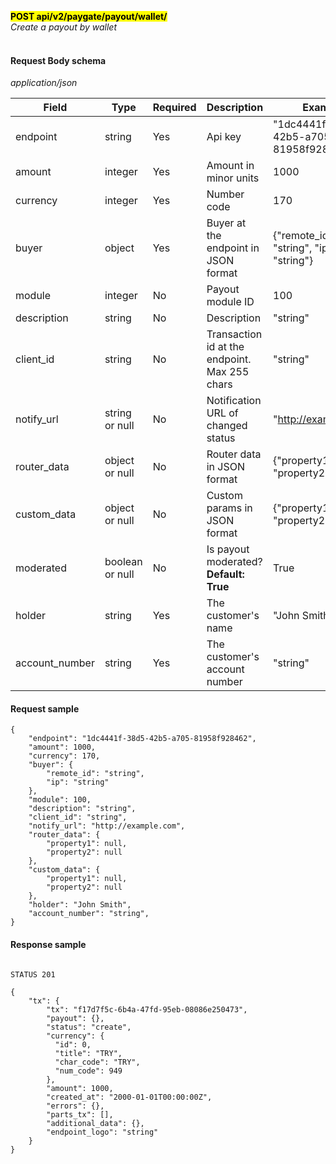 **<mark>POST api/v2/paygate/payout/wallet/</mark><br/>**
*Create a payout by wallet<br/><br/>*


#### Request Body schema
*application/json*

| Field          | Type                 | Required    | Description                                                                                                       | Example                                 |
|----------------|----------------------|-------------|-------------------------------------------------------------------------------------------------------------------|-----------------------------------------|
| endpoint       | string <uuid>        | Yes         | Api key                                                                                                           | "1dc4441f-38d5-42b5-a705-81958f928462"  |
| amount         | integer              | Yes         | Amount in minor units                                                                                             | 1000                                    | 
| currency       | integer              | Yes         | Number code                                                                                                       | 170                                     |
| buyer          | object               | Yes         | Buyer at the endpoint in JSON format                                                                              | {"remote_id": "string", "ip": "string"} |
| module         | integer              | No          | Payout module ID                                                                                                  | 100                                     |
| description    | string               | No          | Description                                                                                                       | "string"                                |
| client_id      | string               | No          | Transaction id at the endpoint. <br/>Max 255 chars                                                                | "string"                                |
| notify_url     | string or null <uri> | No          | Notification URL of changed status                                                                                | "http://example.com"                    |
| router_data    | object or null       | No          | Router data in JSON format                                                                                        | {"property1": null, "property2": null}  |
| custom_data    | object or null       | No          | Custom params in JSON format                                                                                      | {"property1": null, "property2": null}  |
| moderated      | boolean or null      | No          | Is payout moderated? <b>Default: True</b>                                                                         | True                                    |
| holder         | string               | Yes         | The customer's name                                                                                               | "John Smith"                            |
| account_number | string               | Yes         | The customer's account number                                                                                     | "string"                                |


#### Request sample<br/>
```
{
    "endpoint": "1dc4441f-38d5-42b5-a705-81958f928462",
    "amount": 1000,
    "currency": 170,
    "buyer": {
        "remote_id": "string",
        "ip": "string"
    },
    "module": 100,
    "description": "string",
    "client_id": "string",
    "notify_url": "http://example.com",
    "router_data": {
        "property1": null,
        "property2": null
    },
    "custom_data": {
        "property1": null,
        "property2": null
    },
    "holder": "John Smith",
    "account_number": "string",
}
```

#### Response sample
```

STATUS 201

{
    "tx": {
        "tx": "f17d7f5c-6b4a-47fd-95eb-08086e250473",
        "payout": {},
        "status": "create",
        "currency": {
          "id": 0,
          "title": "TRY",
          "char_code": "TRY",
          "num_code": 949
        },
        "amount": 1000,
        "created_at": "2000-01-01T00:00:00Z",
        "errors": {},
        "parts_tx": [],
        "additional_data": {},
        "endpoint_logo": "string"
    }
}
```